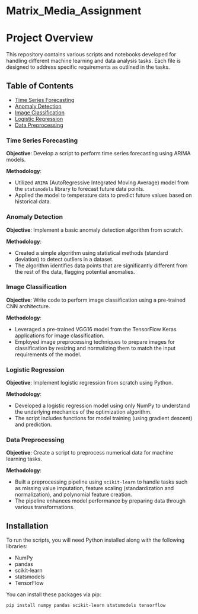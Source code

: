 # Matrix_Media_Assignment

# Project Overview

This repository contains various scripts and notebooks developed for handling different machine learning and data analysis tasks. Each file is designed to address specific requirements as outlined in the tasks.

## Table of Contents

- [Time Series Forecasting](#time-series-forecasting)
- [Anomaly Detection](#anomaly-detection)
- [Image Classification](#image-classification)
- [Logistic Regression](#logistic-regression)
- [Data Preprocessing](#data-preprocessing)

### Time Series Forecasting

**Objective**: Develop a script to perform time series forecasting using ARIMA models.

**Methodology**:
- Utilized `ARIMA` (AutoRegressive Integrated Moving Average) model from the `statsmodels` library to forecast future data points.
- Applied the model to temperature data to predict future values based on historical data.

### Anomaly Detection

**Objective**: Implement a basic anomaly detection algorithm from scratch.

**Methodology**:
- Created a simple algorithm using statistical methods (standard deviation) to detect outliers in a dataset.
- The algorithm identifies data points that are significantly different from the rest of the data, flagging potential anomalies.

### Image Classification

**Objective**: Write code to perform image classification using a pre-trained CNN architecture.

**Methodology**:
- Leveraged a pre-trained VGG16 model from the TensorFlow Keras applications for image classification.
- Employed image preprocessing techniques to prepare images for classification by resizing and normalizing them to match the input requirements of the model.

### Logistic Regression

**Objective**: Implement logistic regression from scratch using Python.

**Methodology**:
- Developed a logistic regression model using only NumPy to understand the underlying mechanics of the optimization algorithm.
- The script includes functions for model training (using gradient descent) and prediction.

### Data Preprocessing

**Objective**: Create a script to preprocess numerical data for machine learning tasks.

**Methodology**:
- Built a preprocessing pipeline using `scikit-learn` to handle tasks such as missing value imputation, feature scaling (standardization and normalization), and polynomial feature creation.
- The pipeline enhances model performance by preparing data through various transformations.

## Installation

To run the scripts, you will need Python installed along with the following libraries:
- NumPy
- pandas
- scikit-learn
- statsmodels
- TensorFlow

You can install these packages via pip:

```bash
pip install numpy pandas scikit-learn statsmodels tensorflow
